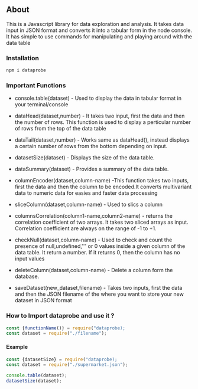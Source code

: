 ## About 

This is a Javascript library for data exploration and analysis.
It takes data input in JSON format and converts it into a tabular form
in the node console. It has simple to use commands for manipulating and 
playing around with the data table

### Installation

```javascript
npm i dataprobe
```
### Important Functions

* console.table(dataset) - Used to display the data in tabular format in your terminal/console

* dataHead(dataset,number) - It takes two input, first the data and then the number of rows.
This function is used to display a perticular number of rows from the top of the data table

* dataTail(dataset,number) - Works same as dataHead(), instead displays a certain number of 
rows from the bottom depending on input.

* datasetSize(dataset) - Displays the size of the data table. 

* dataSummary(dataset) - Provides a summary of the data table.

* columnEncoder(dataset,column-name) -This function takes two inputs, first the data and
then the column to be encoded.It converts multivariant data to numeric data for easies and faster 
data processing

* sliceColumn(dataset,column-name) - Used to slics a column

* columnsCorrelation(column1-name,column2-name) - returns the correlation coefficient of two arrays. It takes two sliced arrays as input. Correlation coefficient are always on the range of 
-1 to +1. 

* checkNull(dataset,column-name) - Used to check and count the presence of null,undefined,"" or 0 values inside a given column of the data table. It return a number. If it returns 0, then the column has no input values

* deleteColumn(dataset,column-name) - Delete a column form the database.

* saveDataset(new_dataset,filename) - Takes two inputs, first the data and then the JSON filename of the where you want to store your new dataset in JSON format

### How to Import dataprobe and use it ?

```javascript
const {functionName()} = require("dataprobe);
const dataset = require("./filename");
```
#### Example
```javascript
const {datasetSize} = require("dataprobe);
const dataset = require("./supermarket.json");

console.table(dataset);
datasetSize(dataset);
```

